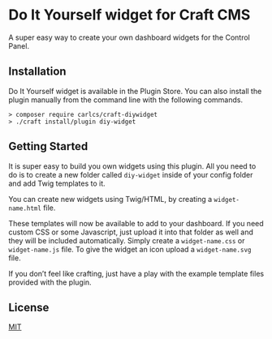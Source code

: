 # Do It Yourself widget for Craft CMS

A super easy way to create your own dashboard widgets for the Control Panel.

## Installation

Do It Yourself widget is available in the Plugin Store. You can also install the plugin manually from the command line with the following commands.

```
> composer require carlcs/craft-diywidget
> ./craft install/plugin diy-widget
```

## Getting Started

It is super easy to build you own widgets using this plugin. All you need to do is to create a new folder called `diy-widget` inside of your config folder and add Twig templates to it.

You can create new widgets using Twig/HTML, by creating a `widget-name.html` file.

These templates will now be available to add to your dashboard. If you need custom CSS or some Javascript, just upload it into that folder as well and they will be included automatically. Simply create a `widget-name.css` or `widget-name.js` file. To give the widget an icon upload a `widget-name.svg` file. 

If you don’t feel like crafting, just have a play with the example template files provided with the plugin.

## License

[MIT](LICENSE.md)

